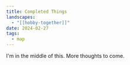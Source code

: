 ```yaml
---
title: Completed Things
landscapes:
  - "[[hobby-together]]"
date: 2024-02-27
tags:
  - map
---
```

I'm in the middle of this. More thoughts to come.